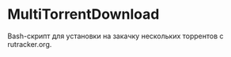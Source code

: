 MultiTorrentDownload
======

Bash-скрипт для установки на закачку нескольких торрентов с rutracker.org.


